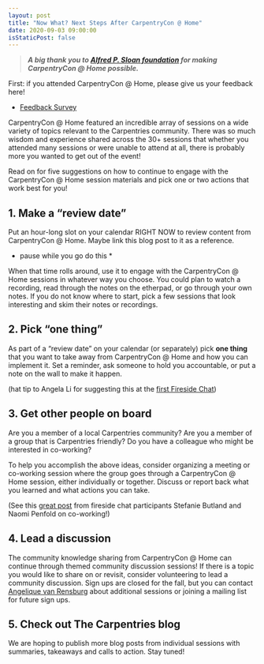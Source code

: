 ```yaml
---
layout: post
title: "Now What? Next Steps After CarpentryCon @ Home"
date: 2020-09-03 09:00:00
isStaticPost: false
---
```


> _**A big thank you to [Alfred P. Sloan foundation](https://sloan.org/) for making CarpentryCon @ Home possible.**_

First: if you attended CarpentryCon @ Home, please give us your feedback here!
* [Feedback Survey](https://carpentries.typeform.com/to/r68CN8Ip)

CarpentryCon @ Home featured an incredible array of sessions on a wide variety of topics relevant to the Carpentries community. There was so much wisdom and experience shared across the 30+ sessions that whether you attended many sessions or were unable to attend at all, there is probably more you wanted to get out of the event!

Read on for five suggestions on how to continue to engage with the CarpentryCon @ Home session materials and pick one or two actions that work best for you!

## 1. Make a “review date”

Put an hour-long slot on your calendar RIGHT NOW to review content from CarpentryCon @ Home. Maybe link this blog post to it as a reference.

* pause while you go do this *

When that time rolls around, use it to engage with the CarpentryCon @ Home sessions in whatever way you choose. You could plan to watch a recording, read through the notes on the etherpad, or go through your own notes. If you do not know where to start, pick a few sessions that look interesting and skim their notes or recordings.

## 2.  Pick “one thing”

As part of a “review date” on your calendar (or separately) pick **one thing** that you want to take away from CarpentryCon @ Home and how you can implement it. Set a reminder, ask someone to hold you accountable, or put a note on the wall to make it happen.

(hat tip to Angela Li for suggesting this at the [first Fireside Chat](https://youtu.be/54SCfygtp5U?t=4724))

## 3.  Get other people on board

Are you a member of a local Carpentries community? Are you a member of a group that is Carpentries friendly? Do you have a colleague who might be interested in co-working?

To help you accomplish the above ideas, consider organizing a meeting or co-working session where the group goes through a CarpentryCon @ Home session, either individually or together. Discuss or report back what you learned and what actions you can take.  

(See this [great post](https://www.cscce.org/2020/02/04/online-co-working-partnerships-are-community-of-practice-in-action/) from fireside chat participants Stefanie Butland and Naomi Penfold on co-working!)

## 4. Lead a discussion

The community knowledge sharing from CarpentryCon @ Home can continue through themed community discussion sessions! If there is a topic you would like to share on or revisit, consider volunteering to lead a community discussion. Sign ups are closed for the fall, but you can contact [Angelique van Rensburg](mailto:angelique@carpentries.org) about additional sessions or joining a mailing list for future sign ups.

## 5. Check out The Carpentries blog

We are hoping to publish more blog posts from individual sessions with summaries, takeaways and calls to action. Stay tuned!
